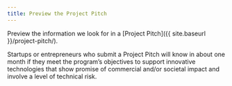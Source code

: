 ```yaml
---
title: Preview the Project Pitch
---
```

Preview the information we look for in a [Project Pitch]({{ site.baseurl }}/project-pitch/).

Startups or entrepreneurs who submit a Project Pitch will know in about one month if they meet the program’s objectives to support innovative technologies that show promise of commercial and/or societal impact and involve a level of technical risk.

